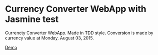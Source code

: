 Currency Converter WebApp with Jasmine test
===========================================

Currencty Converter WebApp. Made in TDD style. Conversion is made by currency value at Monday, August 03, 2015.

[Demo](http://www.vedrans.me/currency/)
